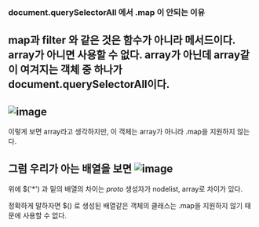 







### document.querySelectorAll 에서  .map 이 안되는 이유 

map과 filter 와 같은 것은 함수가 아니라 메서드이다. 
array가 아니면 사용할 수 없다. array가 아닌데 array같이 여겨지는 객체 중 하나가 document.querySelectorAll이다.
----


![image](https://user-images.githubusercontent.com/46587806/106703684-13b3a080-662e-11eb-984f-4d268a5c5ee0.png)
----

이렇게 보면 array라고 생각하지만, 이 객체는 array가 아니라 .map을 지원하지 않는다.

그럼 우리가 아는 배열을 보면
![image](https://user-images.githubusercontent.com/46587806/106703727-304fd880-662e-11eb-90a0-f212987e41af.png)
-----

위에 $('*') 과 밑의 배열의 차이는 _proto_ 생성자가 nodelist, array로 차이가 있다. 

정확하게 말하자면 $() 로 생성된 배열같은 객체의 클래스는 .map을 지원하지 않기 때문에 사용할 수 없다.